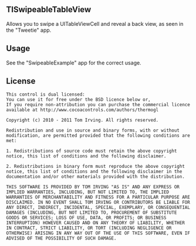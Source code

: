 ## TISwipeableTableView

Allows you to swipe a UITableViewCell and reveal a back view, as seen in the "Tweetie" app.

## Usage

See the "SwipeableExample" app for the correct usage.

## License

	This control is dual licensed:
	You can use it for free under the BSD licence below or, 
	If you require non-attribution you can purchase the commercial licence available at http://www.cocoacontrols.com/authors/thermogl

	Copyright (c) 2010 - 2011 Tom Irving. All rights reserved.

	Redistribution and use in source and binary forms, with or without modification, are permitted provided that the following conditions are met:

	1. Redistributions of source code must retain the above copyright notice, this list of conditions and the following disclaimer.

	2. Redistributions in binary form must reproduce the above copyright notice, this list of conditions and the following disclaimer in the documentation and/or other materials provided with the distribution.

	THIS SOFTWARE IS PROVIDED BY TOM IRVING "AS IS" AND ANY EXPRESS OR IMPLIED WARRANTIES, INCLUDING, BUT NOT LIMITED TO, THE IMPLIED WARRANTIES OF MERCHANTABILITY AND FITNESS FOR A PARTICULAR PURPOSE ARE DISCLAIMED. IN NO EVENT SHALL TOM IRVING OR CONTRIBUTORS BE LIABLE FOR ANY DIRECT, INDIRECT, INCIDENTAL, SPECIAL, EXEMPLARY, OR CONSEQUENTIAL DAMAGES (INCLUDING, BUT NOT LIMITED TO, PROCUREMENT OF SUBSTITUTE GOODS OR SERVICES; LOSS OF USE, DATA, OR PROFITS; OR BUSINESS INTERRUPTION) HOWEVER CAUSED AND ON ANY THEORY OF LIABILITY, WHETHER IN CONTRACT, STRICT LIABILITY, OR TORT (INCLUDING NEGLIGENCE OR OTHERWISE) ARISING IN ANY WAY OUT OF THE USE OF THIS SOFTWARE, EVEN IF ADVISED OF THE POSSIBILITY OF SUCH DAMAGE.